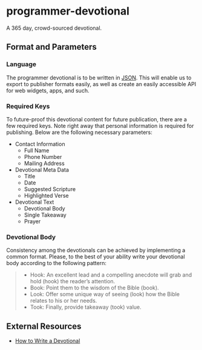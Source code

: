 # programmer-devotional
A 365 day, crowd-sourced devotional.
## Format and Parameters
### Language
The programmer devotional is to be written in [JSON](https://www.tutorialspoint.com/json/json_quick_guide.htm). This will enable us to export to publisher formats easily, as well as create an easily accessible API for web widgets, apps, and such.
### Required Keys
To future-proof this devotional content for future publication, there are a few required keys. Note right away that personal information is required for publishing. Below are the following necessary parameters:
* Contact Information
  * Full Name
  * Phone Number
  * Mailing Address
* Devotional Meta Data
  * Title
  * Date
  * Suggested Scripture
  * Highlighted Verse
* Devotional Text
  * Devotional Body
  * Single Takeaway
  * Prayer
### Devotional Body
Consistency among the devotionals can be achieved by implementing a common format. Please, to the best of your ability write your devotional body according to the following pattern:

> * Hook: An excellent lead and a compelling anecdote will grab and hold (hook) the reader’s attention.
> * Book: Point them to the wisdom of the Bible (book).
> * Look: Offer some unique way of seeing (look) how the Bible relates to his or her needs.
> * Took: Finally, provide takeaway (took) value.
## External Resources
* [How to Write a Devotional](https://www.jerryjenkins.com/how-to-write-a-devotional/)
